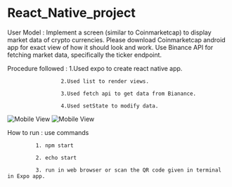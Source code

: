 # React_Native_project

User Model : Implement a screen (similar to Coinmarketcap) to display market data of crypto currencies.
             Please download Coinmarketcap android app for exact view of how it should look and work.
             Use Binance API for fetching market data, specifically the ticker endpoint.
             
Procedure followed : 1.Used expo to create react native app.

                     2.Used list to render views.
                     
                     3.Used fetch api to get data from Bianance.
                     
                     4.Used setState to modify data.
                      
![Mobile View](https://user-images.githubusercontent.com/43749831/114702962-55557b80-9d42-11eb-8f33-2b0c3d5ce131.png)
![Mobile View](https://user-images.githubusercontent.com/43749831/114703015-669e8800-9d42-11eb-8344-3bf3fd81c976.png)

How to run : use commands

             1. npm start
              
             2. echo start
              
             3. run in web browser or scan the QR code given in terminal in Expo app.
